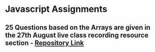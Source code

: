 # Javascript Assignments


## 25 Questions based on the Arrays are given in the 27th August live class recording resource section - [Repository Link](https://github.com/NavdeepSingh16-98/JavascriptArrayQuestions)


